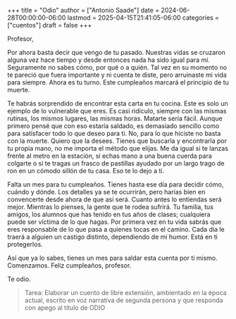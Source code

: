 +++
title = "Odio"
author = ["Antonio Saade"]
date = 2024-06-28T00:00:00-06:00
lastmod = 2025-04-15T21:41:05-06:00
categories = ["cuentos"]
draft = false
+++

Profesor,

Por ahora basta decir que vengo de tu pasado. Nuestras vidas se cruzaron alguna vez hace tiempo y desde entonces nada ha sido igual para mí. Seguramente no sabes cómo, por qué o a quién. Tal vez en su momento no te pareció que fuera importante y ni cuenta te diste, pero arruinaste mi vida para siempre. Ahora es tu turno. Este cumpleaños marcará el principio de tu muerte.

Te habrás sorprendido de encontrar esta carta en tu cocina. Este es solo un ejemplo de lo vulnerable que eres. Es casi ridículo, siempre con las mismas rutinas, los mismos lugares, las mismas horas. Matarte sería fácil. Aunque primero pensé que con eso estaría saldado, es demasiado sencillo como para satisfacer todo lo que deseo para ti. No, para lo que hiciste no basta con la muerte. Quiero que la desees. Tienes que buscarla y encontrarla por tu propia mano, no me importa el método que elijas. Me da igual si te lanzas frente al metro en la estación, si echas mano a una buena cuerda para colgarte o si te tragas un frasco de pastillas ayudado por un largo trago de ron en un cómodo sillón de tu casa. Eso te lo dejo a ti.

Falta un mes para tu cumpleaños. Tienes hasta ese día para decidir cómo, cuándo y dónde. Los detalles ya se te ocurrirán, pero harías bien en convencerte desde ahora de que así será. Cuanto antes lo entiendas será mejor. Mientras lo pienses, la gente que te rodea sufrirá. Tu familia, tus amigos, los alumnos que has tenido en tus años de clases; cualquiera puede ser víctima de lo que hagas. Por primera vez en tu vida sabrás que eres responsable de lo que pasa a quienes tocas en el camino. Cada día le traerá a alguien un castigo distinto, dependiendo de mi humor. Está en ti protegerlos.

Así que ya lo sabes, tienes un mes para saldar esta cuenta por ti mismo. Comenzamos. Feliz cumpleaños, profesor.

Te odio.

> Tarea: Elaborar un cuento de libre extensión, ambientado en la época actual, escrito en voz narrativa de segunda persona y que responda con apego al título de ODIO
